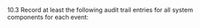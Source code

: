 10.3 Record at least the following audit 
trail entries for all system components for 
each event: 


